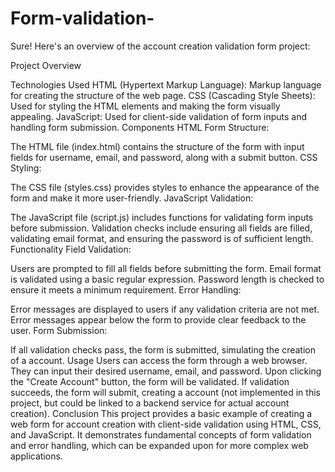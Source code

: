 # Form-validation-

Sure! Here's an overview of the account creation validation form project:

Project Overview

Technologies Used
HTML (Hypertext Markup Language): Markup language for creating the structure of the web page.
CSS (Cascading Style Sheets): Used for styling the HTML elements and making the form visually appealing.
JavaScript: Used for client-side validation of form inputs and handling form submission.
Components
HTML Form Structure:

The HTML file (index.html) contains the structure of the form with input fields for username, email, and password, along with a submit button.
CSS Styling:

The CSS file (styles.css) provides styles to enhance the appearance of the form and make it more user-friendly.
JavaScript Validation:

The JavaScript file (script.js) includes functions for validating form inputs before submission.
Validation checks include ensuring all fields are filled, validating email format, and ensuring the password is of sufficient length.
Functionality
Field Validation:

Users are prompted to fill all fields before submitting the form.
Email format is validated using a basic regular expression.
Password length is checked to ensure it meets a minimum requirement.
Error Handling:

Error messages are displayed to users if any validation criteria are not met.
Error messages appear below the form to provide clear feedback to the user.
Form Submission:

If all validation checks pass, the form is submitted, simulating the creation of a  account.
Usage
Users can access the form through a web browser.
They can input their desired username, email, and password.
Upon clicking the "Create Account" button, the form will be validated.
If validation succeeds, the form will submit, creating a account (not implemented in this project, but could be linked to a backend service for actual account creation).
Conclusion
This project provides a basic example of creating a web form for account creation with client-side validation using HTML, CSS, and JavaScript. It demonstrates fundamental concepts of form validation and error handling, which can be expanded upon for more complex web applications.
